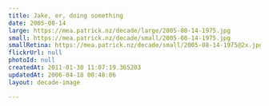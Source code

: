 ```yaml
---
title: Jake, er, doing something
date: 2005-08-14
large: https://mea.patrick.nz/decade/large/2005-08-14-1975.jpg
small: https://mea.patrick.nz/decade/small/2005-08-14-1975.jpg
smallRetina: https://mea.patrick.nz/decade/small/2005-08-14-1975@2x.jpg
flickrUrl: null
photoId: null
createdAt: 2011-01-30 11:07:19.365203
updatedAt: 2006-04-18 00:48:06
layout: decade-image

---
```


